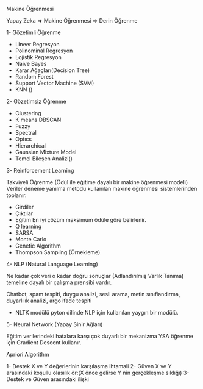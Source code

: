 Makine Öğrenmesi

Yapay Zeka => Makine Öğrenmesi => Derin Öğrenme

1- Gözetimli Öğrenme

- Lineer Regresyon
- Polinominal Regresyon
- Lojistik Regresyon
- Naive Bayes
- Karar Ağaçları(Decision Tree)
- Random Forest
- Support Vector Machine (SVM)
- KNN ()
  
2- Gözetimsiz Öğrenme

- Clustering
- K means DBSCAN
- Fuzzy
- Spectral
- Optıcs
- Hierarchical
- Gaussian Mixture Model
- Temel Bileşen Analizi()
  
3- Reinforcement Learning
  
Takviyeli Öğrenme (Ödül ile eğitime dayalı bir makine öğrenmesi modeli)
Veriler deneme yanılma metodu kullanılan makine öğrenmesi sistemlerinden toplanır.
- Girdiler
- Çıktılar
- Eğitim
  En iyi çözüm maksimum ödüle göre belirlenir.
- Q learning
- SARSA
- Monte Carlo
- Genetic Algorithm
- Thompson Sampling (Örnekleme)

4- NLP (Natural Language Learning)

Ne kadar çok veri o kadar doğru sonuçlar
(Adlandırılmış Varlık Tanıma) temeline dayalı bir çalışma prensibi vardır.

Chatbot, spam tespiti, duygu analizi, sesli arama, metin sınıflandırma, duyarlılık analizi, argo ifade tespiti

- NLTK modülü pyton dilinde NLP için kullanılan yaygın bir modülü.

5- Neural Network (Yapay Sinir Ağları)

Eğitim verilerindeki hatalara karşı çok duyarlı bir mekanizma
YSA öğrenme için Gradient Descent kullanır. 


Apriori Algorithm

1- Destek X ve Y değerlerinin karşılaşma ihtamali
2- Güven X ve Y arasındaki koşullu olasılık ör:(X önce gelirse Y nin gerçekleşme sıklığı)
3- Destek ve Güven arasındaki ilişki